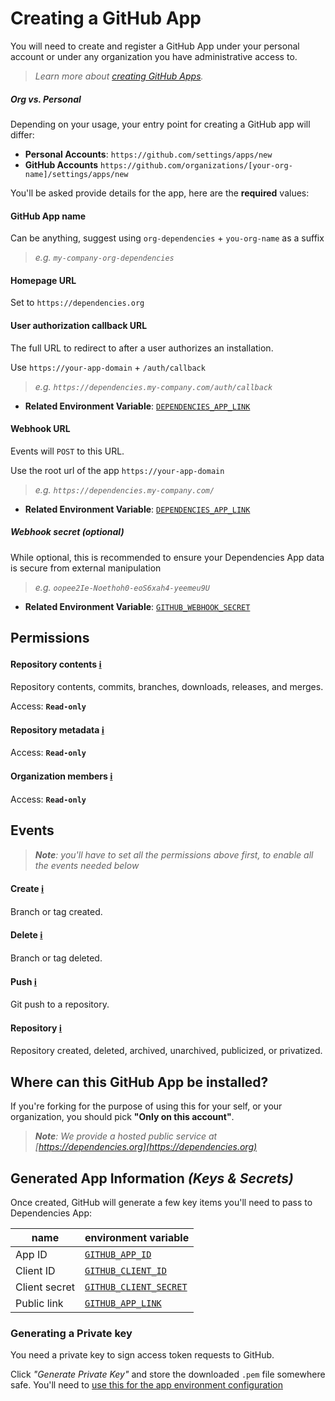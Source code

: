 # Creating a GitHub App

You will need to create and register a GitHub App under your personal account or under any organization you have administrative access to.

> _Learn more about [creating GitHub Apps][creating-a-github-app]._

##### Org vs. Personal

Depending on your usage, your entry point for creating a GitHub app will differ:

- **Personal Accounts**: `https://github.com/settings/apps/new`
- **GitHub Accounts** `https://github.com/organizations/[your-org-name]/settings/apps/new`

<!-- TODO: add GitHub Enterprise Option -->

You'll be asked provide details for the app, here are the **required** values:

#### GitHub App name

Can be anything, suggest using `org-dependencies` + `you-org-name` as a suffix

> _e.g. `my-company-org-dependencies`_

#### Homepage URL

Set to `https://dependencies.org`

#### User authorization callback URL

The full URL to redirect to after a user authorizes an installation.

Use `https://your-app-domain` + `/auth/callback`

> _e.g. `https://dependencies.my-company.com/auth/callback`_

- **Related Environment Variable**: [`DEPENDENCIES_APP_LINK`](./environment.md/#DEPENDENCIES_APP_LINK)

#### Webhook URL

Events will `POST` to this URL.

Use the root url of the app `https://your-app-domain`

> _e.g. `https://dependencies.my-company.com/`_

- **Related Environment Variable**: [`DEPENDENCIES_APP_LINK`](./environment.md/#DEPENDENCIES_APP_LINK)

##### Webhook secret _(optional)_

While optional, this is recommended to ensure your Dependencies App data is secure from external manipulation

> _e.g. `oopee2Ie-Noethoh0-eoS6xah4-yeemeu9U`_

- **Related Environment Variable**: [`GITHUB_WEBHOOK_SECRET`](./environment.md/#GITHUB_WEBHOOK_SECRET)

## Permissions

#### Repository contents [ℹ️][permission-on-contents]

Repository contents, commits, branches, downloads, releases, and merges.

Access: **`Read-only`**

#### Repository metadata [ℹ️][metadata-permissions]

Access: **`Read-only`**

#### Organization members [ℹ️][permission-on-members]

Access: **`Read-only`**

## Events

> _**Note**: you'll have to set all the permissions above first, to enable all the events needed below_

#### Create [ℹ️][createevent]

Branch or tag created.

#### Delete [ℹ️][deleteevent]

Branch or tag deleted.

#### Push [ℹ️][deleteevent]

Git push to a repository.

#### Repository [ℹ️][repositoryevent]

Repository created, deleted, archived, unarchived, publicized, or privatized.

## Where can this GitHub App be installed?

If you're forking for the purpose of using this for your self, or your organization, you should pick **"Only on this account"**.

> _**Note**: We provide a hosted public service at [https://dependencies.org](https://dependencies.org)_

## Generated App Information _(Keys & Secrets)_

Once created, GitHub will generate a few key items you'll need to pass to Dependencies App:

| name          | environment variable                                              |
| ------------- | ----------------------------------------------------------------- |
| App ID        | [`GITHUB_APP_ID`](./environment.md/#GITHUB_APP_ID)                |
| Client ID     | [`GITHUB_CLIENT_ID`](./environment.md/#GITHUB_CLIENT_ID)          |
| Client secret | [`GITHUB_CLIENT_SECRET`](./environment.md/#GITHUB_CLIENT_SECRET)  |
| Public link   | [`GITHUB_APP_LINK`](./environment.md/#GITHUB_APP_LINK)            |

### Generating a Private key

You need a private key to sign access token requests to GitHub.

Click _"Generate Private Key"_ and store the downloaded `.pem` file somewhere safe. You'll need to [use this for the app environment configuration](./environment.md/#GITHUB_PRIVATE_KEY)

[creating-a-github-app]: https://developer.github.com/apps/building-github-apps/creating-a-github-app/ 
[creating-github-apps-from-a-manifest]: https://developer.github.com/apps/building-github-apps/creating-github-apps-from-a-manifest/

[pushevent]: https://developer.github.com/v3/activity/events/types/#pushevent
[createevent]: https://developer.github.com/v3/activity/events/types/#createevent
[deleteevent]: https://developer.github.com/v3/activity/events/types/#deleteevent
[repositoryevent]: https://developer.github.com/v3/activity/events/types/#repositoryevent

[permission-on-contents]: https://developer.github.com/v3/apps/permissions/#permission-on-contents
[metadata-permissions]: https://developer.github.com/v3/apps/permissions/#metadata-permissions
[permission-on-members]: https://developer.github.com/v3/apps/permissions/#permission-on-members
